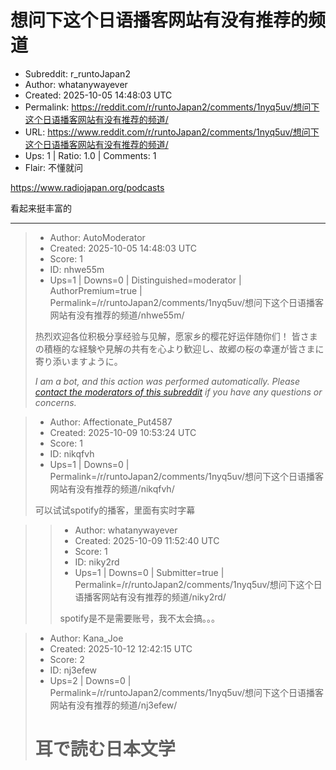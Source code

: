 # 想问下这个日语播客网站有没有推荐的频道

- Subreddit: r_runtoJapan2
- Author: whatanywayever
- Created: 2025-10-05 14:48:03 UTC
- Permalink: https://reddit.com/r/runtoJapan2/comments/1nyq5uv/想问下这个日语播客网站有没有推荐的频道/
- URL: https://www.reddit.com/r/runtoJapan2/comments/1nyq5uv/想问下这个日语播客网站有没有推荐的频道/
- Ups: 1 | Ratio: 1.0 | Comments: 1
- Flair: 不懂就问


<https://www.radiojapan.org/podcasts>

看起来挺丰富的


---

> - Author: AutoModerator
> - Created: 2025-10-05 14:48:03 UTC
> - Score: 1
> - ID: nhwe55m
> - Ups=1 | Downs=0 | Distinguished=moderator | AuthorPremium=true | Permalink=/r/runtoJapan2/comments/1nyq5uv/想问下这个日语播客网站有没有推荐的频道/nhwe55m/
>
> 热烈欢迎各位积极分享经验与见解，愿家乡的樱花好运伴随你们！
> 皆さまの積極的な経験や見解の共有を心より歓迎し、故郷の桜の幸運が皆さまに寄り添いますように。
> 
> *I am a bot, and this action was performed automatically. Please [contact the moderators of this subreddit](/message/compose/?to=/r/runtoJapan2) if you have any questions or concerns.*

> - Author: Affectionate_Put4587
> - Created: 2025-10-09 10:53:24 UTC
> - Score: 1
> - ID: nikqfvh
> - Ups=1 | Downs=0 | Permalink=/r/runtoJapan2/comments/1nyq5uv/想问下这个日语播客网站有没有推荐的频道/nikqfvh/
>
> 可以试试spotify的播客，里面有实时字幕

>> - Author: whatanywayever
>> - Created: 2025-10-09 11:52:40 UTC
>> - Score: 1
>> - ID: niky2rd
>> - Ups=1 | Downs=0 | Submitter=true | Permalink=/r/runtoJapan2/comments/1nyq5uv/想问下这个日语播客网站有没有推荐的频道/niky2rd/
>>
>> spotify是不是需要账号，我不太会搞。。。

> - Author: Kana_Joe
> - Created: 2025-10-12 12:42:15 UTC
> - Score: 2
> - ID: nj3efew
> - Ups=2 | Downs=0 | Permalink=/r/runtoJapan2/comments/1nyq5uv/想问下这个日语播客网站有没有推荐的频道/nj3efew/
>
> # 耳で読む日本文学
